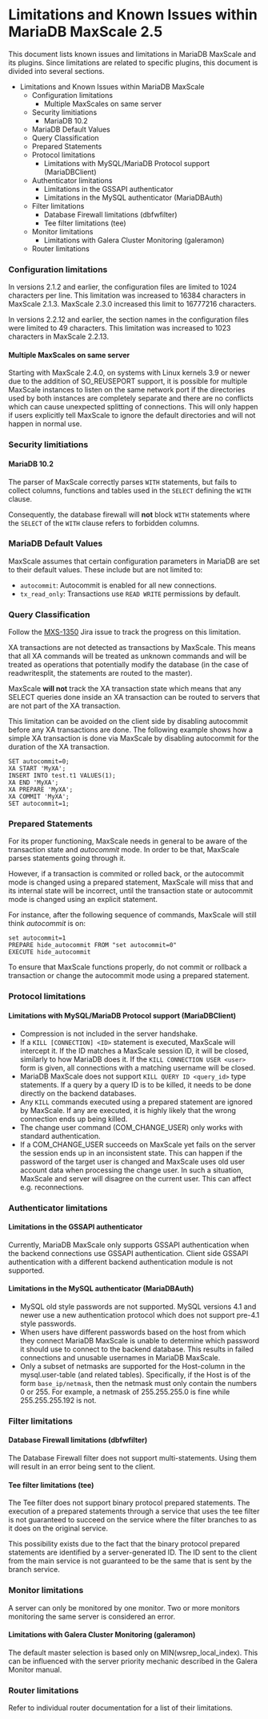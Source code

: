 # Limitations and Known Issues within MariaDB MaxScale 2.5

This document lists known issues and limitations in MariaDB MaxScale and its plugins. Since limitations are related to specific plugins, this document is divided into several sections.

* Limitations and Known Issues within MariaDB MaxScale
  * Configuration limitations
    * Multiple MaxScales on same server
  * Security limitiations
    * MariaDB 10.2
  * MariaDB Default Values
  * Query Classification
  * Prepared Statements
  * Protocol limitations
    * Limitations with MySQL/MariaDB Protocol support (MariaDBClient)
  * Authenticator limitations
    * Limitations in the GSSAPI authenticator
    * Limitations in the MySQL authenticator (MariaDBAuth)
  * Filter limitations
    * Database Firewall limitations (dbfwfilter)
    * Tee filter limitations (tee)
  * Monitor limitations
    * Limitations with Galera Cluster Monitoring (galeramon)
  * Router limitations

### Configuration limitations

In versions 2.1.2 and earlier, the configuration files are limited to 1024 characters per line. This limitation was increased to 16384 characters in MaxScale 2.1.3. MaxScale 2.3.0 increased this limit to 16777216 characters.

In versions 2.2.12 and earlier, the section names in the configuration files were limited to 49 characters. This limitation was increased to 1023 characters in MaxScale 2.2.13.

#### Multiple MaxScales on same server

Starting with MaxScale 2.4.0, on systems with Linux kernels 3.9 or newer due to the addition of SO\_REUSEPORT support, it is possible for multiple MaxScale instances to listen on the same network port if the directories used by both instances are completely separate and there are no conflicts which can cause unexpected splitting of connections. This will only happen if users explicitly tell MaxScale to ignore the default directories and will not happen in normal use.

### Security limitiations

#### MariaDB 10.2

The parser of MaxScale correctly parses `WITH` statements, but fails to collect columns, functions and tables used in the `SELECT` defining the `WITH` clause.

Consequently, the database firewall will **not** block `WITH` statements where the `SELECT` of the `WITH` clause refers to forbidden columns.

### MariaDB Default Values

MaxScale assumes that certain configuration parameters in MariaDB are set to their default values. These include but are not limited to:

* `autocommit`: Autocommit is enabled for all new connections.
* `tx_read_only`: Transactions use `READ WRITE` permissions by default.

### Query Classification

Follow the [MXS-1350](https://jira.mariadb.org/browse/MXS-1350) Jira issue to track the progress on this limitation.

XA transactions are not detected as transactions by MaxScale. This means that all XA commands will be treated as unknown commands and will be treated as operations that potentially modify the database (in the case of readwritesplit, the statements are routed to the master).

MaxScale **will not** track the XA transaction state which means that any SELECT queries done inside an XA transaction can be routed to servers that are not part of the XA transaction.

This limitation can be avoided on the client side by disabling autocommit before any XA transactions are done. The following example shows how a simple XA transaction is done via MaxScale by disabling autocommit for the duration of the XA transaction.

```
SET autocommit=0;
XA START 'MyXA';
INSERT INTO test.t1 VALUES(1);
XA END 'MyXA';
XA PREPARE 'MyXA';
XA COMMIT 'MyXA';
SET autocommit=1;
```

### Prepared Statements

For its proper functioning, MaxScale needs in general to be aware of the transaction state and _autocommit_ mode. In order to be that, MaxScale parses statements going through it.

However, if a transaction is commited or rolled back, or the autocommit mode is changed using a prepared statement, MaxScale will miss that and its internal state will be incorrect, until the transaction state or autocommit mode is changed using an explicit statement.

For instance, after the following sequence of commands, MaxScale will still think _autocommit_ is on:

```
set autocommit=1
PREPARE hide_autocommit FROM "set autocommit=0"
EXECUTE hide_autocommit
```

To ensure that MaxScale functions properly, do not commit or rollback a transaction or change the autocommit mode using a prepared statement.

### Protocol limitations

#### Limitations with MySQL/MariaDB Protocol support (MariaDBClient)

* Compression is not included in the server handshake.
* If a `KILL [CONNECTION] <ID>` statement is executed, MaxScale will intercept it. If the ID matches a MaxScale session ID, it will be closed, similarly to how MariaDB does it. If the `KILL CONNECTION USER <user>` form is given, all connections with a matching username will be closed.
* MariaDB MaxScale does not support `KILL QUERY ID <query_id>` type statements. If a query by a query ID is to be killed, it needs to be done directly on the backend databases.
* Any `KILL` commands executed using a prepared statement are ignored by MaxScale. If any are executed, it is highly likely that the wrong connection ends up being killed.
* The change user command (COM\_CHANGE\_USER) only works with standard authentication.
* If a COM\_CHANGE\_USER succeeds on MaxScale yet fails on the server the session ends up in an inconsistent state. This can happen if the password of the target user is changed and MaxScale uses old user account data when processing the change user. In such a situation, MaxScale and server will disagree on the current user. This can affect e.g. reconnections.

### Authenticator limitations

#### Limitations in the GSSAPI authenticator

Currently, MariaDB MaxScale only supports GSSAPI authentication when the backend connections use GSSAPI authentication. Client side GSSAPI authentication with a different backend authentication module is not supported.

#### Limitations in the MySQL authenticator (MariaDBAuth)

* MySQL old style passwords are not supported. MySQL versions 4.1 and newer use a new authentication protocol which does not support pre-4.1 style passwords.
* When users have different passwords based on the host from which they connect MariaDB MaxScale is unable to determine which password it should use to connect to the backend database. This results in failed connections and unusable usernames in MariaDB MaxScale.
* Only a subset of netmasks are supported for the Host-column in the mysql.user-table (and related tables). Specifically, if the Host is of the form `base_ip/netmask`, then the netmask must only contain the numbers 0 or 255. For example, a netmask of 255.255.255.0 is fine while 255.255.255.192 is not.

### Filter limitations

#### Database Firewall limitations (dbfwfilter)

The Database Firewall filter does not support multi-statements. Using them will result in an error being sent to the client.

#### Tee filter limitations (tee)

The Tee filter does not support binary protocol prepared statements. The execution of a prepared statements through a service that uses the tee filter is not guaranteed to succeed on the service where the filter branches to as it does on the original service.

This possibility exists due to the fact that the binary protocol prepared statements are identified by a server-generated ID. The ID sent to the client from the main service is not guaranteed to be the same that is sent by the branch service.

### Monitor limitations

A server can only be monitored by one monitor. Two or more monitors monitoring the same server is considered an error.

#### Limitations with Galera Cluster Monitoring (galeramon)

The default master selection is based only on MIN(wsrep\_local\_index). This can be influenced with the server priority mechanic described in the Galera Monitor manual.

### Router limitations

Refer to individual router documentation for a list of their limitations.
